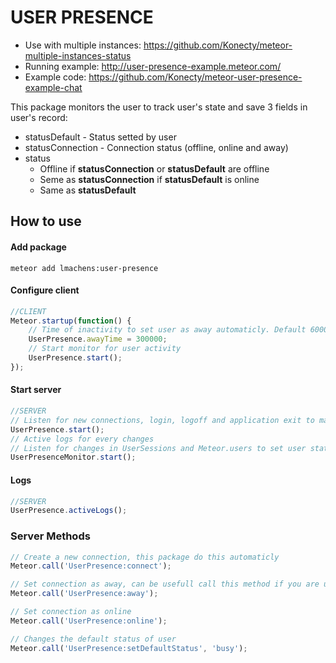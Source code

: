 # USER PRESENCE

* Use with multiple instances: https://github.com/Konecty/meteor-multiple-instances-status
* Running example: http://user-presence-example.meteor.com/
* Example code: https://github.com/Konecty/meteor-user-presence-example-chat

This package monitors the user to track user's state and save 3 fields in user's record:
* statusDefault - Status setted by user
* statusConnection - Connection status (offline, online and away)
* status
  * Offline if **statusConnection** or **statusDefault** are offline
  * Seme as **statusConnection** if **statusDefault** is online
  * Same as **statusDefault**

## How to use

#### Add package
```shell
meteor add lmachens:user-presence
```

#### Configure client
```javascript
//CLIENT
Meteor.startup(function() {
	// Time of inactivity to set user as away automaticly. Default 60000
	UserPresence.awayTime = 300000;
	// Start monitor for user activity
	UserPresence.start();
});
```

#### Start server
```javascript
//SERVER
// Listen for new connections, login, logoff and application exit to manage user status and register methods to be used by client to set user status and default status
UserPresence.start();
// Active logs for every changes
// Listen for changes in UserSessions and Meteor.users to set user status based on active connections
UserPresenceMonitor.start();
```

#### Logs
```javascript
//SERVER
UserPresence.activeLogs();
```

### Server Methods
```javascript
// Create a new connection, this package do this automaticly
Meteor.call('UserPresence:connect');
```

```javascript
// Set connection as away, can be usefull call this method if you are using cordova to ser user as away when application goes to background for example.
Meteor.call('UserPresence:away');
```

```javascript
// Set connection as online
Meteor.call('UserPresence:online');
```

```javascript
// Changes the default status of user
Meteor.call('UserPresence:setDefaultStatus', 'busy');
```
